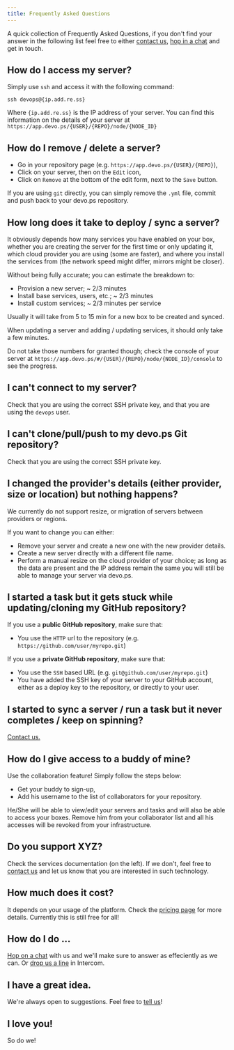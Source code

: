 ```yaml
---
title: Frequently Asked Questions
---
```


A quick collection of Frequently Asked Questions, if you don't find your answer in the following list feel free to either [contact us](mailto://support@devo.ps), [hop in a chat](http://www.hipchat.com/gyHEHtsXZ) and get in touch.

## How do I access my server?

Simply use `ssh` and access it with the following command:

```
ssh devops@{ip.add.re.ss}
```

Where `{ip.add.re.ss}` is the IP address of your server. You can find this information on the details of your server at `https://app.devo.ps/{USER}/{REPO}/node/{NODE_ID}`

## How do I remove / delete a server?

- Go in your repository page (e.g. `https://app.devo.ps/{USER}/{REPO}`),
- Click on your server, then on the `Edit` icon,
- Click on `Remove` at the bottom of the edit form, next to the `Save` button.

If you are using `git` directly, you can simply remove the `.yml` file, commit and push back to your devo.ps repository.

## How long does it take to deploy / sync a server?

It obviously depends how many services you have enabled on your box, whether you are creating the server for the first time or only updating it, which cloud provider you are using (some are faster), and where you install the services from (the network speed might differ, mirrors might be closer).

Without being fully accurate; you can estimate the breakdown to:

- Provision a new server; ~ 2/3 minutes
- Install base services, users, etc.; ~ 2/3 minutes
- Install custom services; ~ 2/3 minutes per service

Usually it will take from 5 to 15 min for a new box to be created and synced.

When updating a server and adding / updating services, it should only take a few minutes.

Do not take those numbers for granted though; check the console of your server at `https://app.devo.ps/#/{USER}/{REPO}/node/{NODE_ID}/console` to see the progress.

## I can't connect to my server?

Check that you are using the correct SSH private key, and that you are using the `devops` user.

## I can't clone/pull/push to my devo.ps Git repository?

Check that you are using the correct SSH private key.

## I changed the provider's details (either provider, size or location) but nothing happens?

We currently do not support resize, or migration of servers between providers or regions. 

If you want to change you can either:

- Remove your server and create a new one with the new provider details.
- Create a new server directly with a different file name.
- Perform a manual resize on the cloud provider of your choice; as long as the data are present and the IP address remain the same you will still be able to manage your server via devo.ps.

## I started a task but it gets stuck while updating/cloning my GitHub repository?

If you use a **public GitHub repository**, make sure that:

- You use the `HTTP` url to the repository (e.g. `https://github.com/user/myrepo.git`)

If you use a **private GitHub repository**, make sure that:

- You use the `SSH` based URL (e.g. `git@github.com/user/myrepo.git`)
- You have added the SSH key of your server to your GitHub account, either as a deploy key to the repository, or directly to your user.

## I started to sync a server / run a task but it never completes / keep on spinning?

[Contact us.](mailto://support@devo.ps)

## How do I give access to a buddy of mine?

Use the collaboration feature! Simply follow the steps below:

- Get your buddy to sign-up, 
- Add his username to the list of collaborators for your repository. 

He/She will be able to view/edit your servers and tasks and will also be able to access your boxes. Remove him from your collaborator list and all his accesses will be revoked from your infrastructure.

## Do you support XYZ?

Check the services documentation (on the left). If we don't, feel free to [contact us](mailto://support@devo.ps) and let us know that you are interested in such technology.

## How much does it cost?

It depends on your usage of the platform. Check the [pricing page](http://devo.ps/pricing/) for more details. Currently this is still free for all!

## How do I do ...

[Hop on a chat](https://www.hipchat.com/gyHEHtsXZ) with us and we'll make sure to answer as effeciently as we can. Or [drop us a line](mailto://support@devo.ps) in Intercom.

## I have a great idea.

We're always open to suggestions. Feel free to [tell us](mailto://support@devo.ps)!

## I love you!

So do we!

